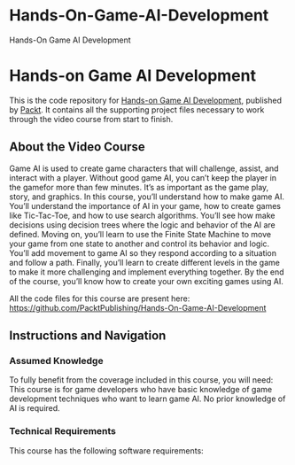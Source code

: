 # Hands-On-Game-AI-Development

Hands-On Game AI Development

# Hands-on Game AI Development
This is the code repository for [Hands-on Game AI Development](https://www.packtpub.com/application-development/hands-application-development-spring-boot-20-video?utm_source=github&utm_medium=repository&utm_campaign=9781789137712), published by [Packt](https://www.packtpub.com/?utm_source=github). It contains all the supporting project files necessary to work through the video course from start to finish.

## About the Video Course
Game AI is used to create game characters that will challenge, assist, and interact with a player. Without good game AI, you can’t keep the player in the gamefor more than few minutes. It’s as important as the game play, story, and graphics.
In this course, you’ll understand how to make game AI. You’ll understand the importance of AI in your game, how to create games like Tic-Tac-Toe, and how to use search algorithms. You’ll see how make decisions using decision trees where the logic and behavior of the AI are defined. 
Moving on, you’ll learn to use the Finite State Machine to move your game from one state to another and control its behavior and logic. You’ll add movement to game AI so they respond according to a situation and follow a path. Finally, you’ll learn to create different levels in the game to make it more challenging and implement everything together.
By the end of the course, you’ll know how to create your own exciting games using AI.

All the code files for this course are present here: https://github.com/PacktPublishing/Hands-On-Game-AI-Development

## Instructions and Navigation
### Assumed Knowledge
To fully benefit from the coverage included in this course, you will need:<br/>
This course is for game developers who have basic knowledge of game development techniques who want to learn game AI. No prior knowledge of AI is required.
### Technical Requirements
This course has the following software requirements:<br/>

